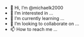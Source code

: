 - 👋 Hi, I’m @michaelk2000
- 👀 I’m interested in ...
- 🌱 I’m currently learning ...
- 💞️ I’m looking to collaborate on ...
- 📫 How to reach me ...

<!---
michaelk2000/michaelk2000 is a ✨ special ✨ repository because its `README.md` (this file) appears on your GitHub profile.
You can click the Preview link to take a look at your changes.
OK, thank you.
--->
